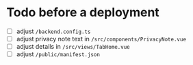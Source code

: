 # Todo before a deployment

- [ ] adjust `/backend.config.ts`
- [ ] adjust privacy note text in `/src/components/PrivacyNote.vue`
- [ ] adjust details in `/src/views/TabHome.vue`
- [ ] adjust `/public/manifest.json`
